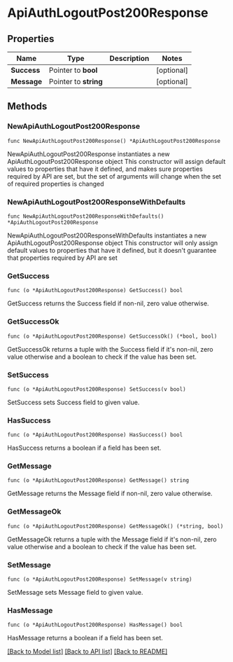 # ApiAuthLogoutPost200Response

## Properties

Name | Type | Description | Notes
------------ | ------------- | ------------- | -------------
**Success** | Pointer to **bool** |  | [optional] 
**Message** | Pointer to **string** |  | [optional] 

## Methods

### NewApiAuthLogoutPost200Response

`func NewApiAuthLogoutPost200Response() *ApiAuthLogoutPost200Response`

NewApiAuthLogoutPost200Response instantiates a new ApiAuthLogoutPost200Response object
This constructor will assign default values to properties that have it defined,
and makes sure properties required by API are set, but the set of arguments
will change when the set of required properties is changed

### NewApiAuthLogoutPost200ResponseWithDefaults

`func NewApiAuthLogoutPost200ResponseWithDefaults() *ApiAuthLogoutPost200Response`

NewApiAuthLogoutPost200ResponseWithDefaults instantiates a new ApiAuthLogoutPost200Response object
This constructor will only assign default values to properties that have it defined,
but it doesn't guarantee that properties required by API are set

### GetSuccess

`func (o *ApiAuthLogoutPost200Response) GetSuccess() bool`

GetSuccess returns the Success field if non-nil, zero value otherwise.

### GetSuccessOk

`func (o *ApiAuthLogoutPost200Response) GetSuccessOk() (*bool, bool)`

GetSuccessOk returns a tuple with the Success field if it's non-nil, zero value otherwise
and a boolean to check if the value has been set.

### SetSuccess

`func (o *ApiAuthLogoutPost200Response) SetSuccess(v bool)`

SetSuccess sets Success field to given value.

### HasSuccess

`func (o *ApiAuthLogoutPost200Response) HasSuccess() bool`

HasSuccess returns a boolean if a field has been set.

### GetMessage

`func (o *ApiAuthLogoutPost200Response) GetMessage() string`

GetMessage returns the Message field if non-nil, zero value otherwise.

### GetMessageOk

`func (o *ApiAuthLogoutPost200Response) GetMessageOk() (*string, bool)`

GetMessageOk returns a tuple with the Message field if it's non-nil, zero value otherwise
and a boolean to check if the value has been set.

### SetMessage

`func (o *ApiAuthLogoutPost200Response) SetMessage(v string)`

SetMessage sets Message field to given value.

### HasMessage

`func (o *ApiAuthLogoutPost200Response) HasMessage() bool`

HasMessage returns a boolean if a field has been set.


[[Back to Model list]](../README.md#documentation-for-models) [[Back to API list]](../README.md#documentation-for-api-endpoints) [[Back to README]](../README.md)


